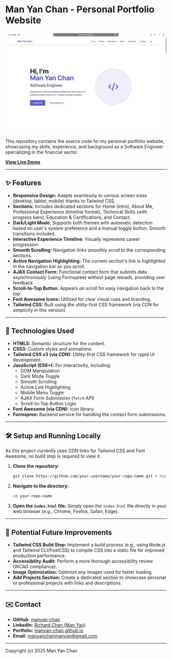 # Man Yan Chan - Personal Portfolio Website

![Portfolio Screenshot](screenshot.png) <!-- Optional: Replace screenshot.png with an actual screenshot file -->

This repository contains the source code for my personal portfolio website, showcasing my skills, experience, and background as a Software Engineer specializing in the financial sector.

**[View Live Demo](https://manyan-chan.github.io/)** <!-- Make sure this link is correct -->

---

## ✨ Features

*   **Responsive Design:** Adapts seamlessly to various screen sizes (desktop, tablet, mobile) thanks to Tailwind CSS.
*   **Sections:** Includes dedicated sections for Home (intro), About Me, Professional Experience (timeline format), Technical Skills (with progress bars), Education & Certifications, and Contact.
*   **Dark/Light Mode:** Supports both themes with automatic detection based on user's system preference and a manual toggle button. Smooth transitions included.
*   **Interactive Experience Timeline:** Visually represents career progression.
*   **Smooth Scrolling:** Navigation links smoothly scroll to the corresponding sections.
*   **Active Navigation Highlighting:** The current section's link is highlighted in the navigation bar as you scroll.
*   **AJAX Contact Form:** Functional contact form that submits data asynchronously (using Formspree) without page reloads, providing user feedback.
*   **Scroll-to-Top Button:** Appears on scroll for easy navigation back to the top.
*   **Font Awesome Icons:** Utilized for clear visual cues and branding.
*   **Tailwind CSS:** Built using the utility-first CSS framework (via CDN for simplicity in this version).

---

## 🚀 Technologies Used

*   **HTML5:** Semantic structure for the content.
*   **CSS3:** Custom styles and animations.
*   **Tailwind CSS v3 (via CDN):** Utility-first CSS framework for rapid UI development.
*   **JavaScript (ES6+):** For interactivity, including:
    *   DOM Manipulation
    *   Dark Mode Toggle
    *   Smooth Scrolling
    *   Active Link Highlighting
    *   Mobile Menu Toggle
    *   AJAX Form Submission (`fetch` API)
    *   Scroll-to-Top Button Logic
*   **Font Awesome (via CDN):** Icon library.
*   **Formspree:** Backend service for handling the contact form submissions.

---

## 🛠️ Setup and Running Locally

As this project currently uses CDN links for Tailwind CSS and Font Awesome, no build step is required to view it.

1.  **Clone the repository:**
    ```bash
    git clone https://github.com/your-username/your-repo-name.git # Replace with your repo URL
    ```
2.  **Navigate to the directory:**
    ```bash
    cd your-repo-name
    ```
3.  **Open the `index.html` file:**
    Simply open the `index.html` file directly in your web browser (e.g., Chrome, Firefox, Safari, Edge).

---

## 📝 Potential Future Improvements

*   **Tailwind CSS Build Step:** Implement a build process (e.g., using Node.js and Tailwind CLI/PostCSS) to compile CSS into a static file for improved production performance.
*   **Accessibility Audit:** Perform a more thorough accessibility review (WCAG compliance).
*   **Image Optimization:** Optimize any images used for faster loading.
*   **Add Projects Section:** Create a dedicated section to showcase personal or professional projects with links and descriptions.

---

## ✉️ Contact

*   **GitHub:** [manyan-chan](https://github.com/manyan-chan)
*   **LinkedIn:** [Richard Chan (Man Yan)](https://www.linkedin.com/in/richard-chanmy/)
*   **Portfolio:** [manyan-chan.github.io](https://manyan-chan.github.io/)
*   **Email:** manyanchanmanyan@gmail.com

---

Copyright (c) 2025 Man Yan Chan